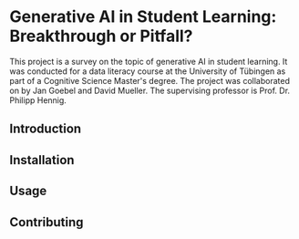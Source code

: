 # Generative AI in Student Learning: Breakthrough or Pitfall?

This project is a survey on the topic of generative AI in student learning. It was conducted for a data literacy course at the University of Tübingen as part of a Cognitive Science Master's degree. 
The project was collaborated on by Jan Goebel and David Mueller. The supervising professor is Prof. Dr. Philipp Hennig.

## Introduction


## Installation


## Usage


## Contributing
